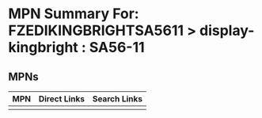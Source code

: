 



# MPN Summary For: FZEDIKINGBRIGHTSA5611 > display-kingbright : SA56-11

## MPNs
  

|MPN|Direct Links|Search Links|
| :--- | :--- | :--- |
||||
